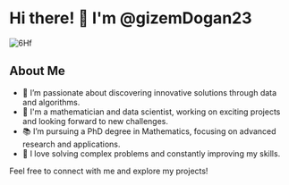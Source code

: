 # Hi there! 👋 I'm @gizemDogan23

![6Hf](https://github.com/user-attachments/assets/bd59f1af-1178-46ae-8819-3e6a750d7b80)


## About Me

- 👀 I’m passionate about discovering innovative solutions through data and algorithms.
- 💼 I'm a mathematician and data scientist, working on exciting projects and looking forward to new challenges.
- 📚 I’m pursuing a PhD degree in Mathematics, focusing on advanced research and applications.
- 🧩 I love solving complex problems and constantly improving my skills.

Feel free to connect with me and explore my projects!
